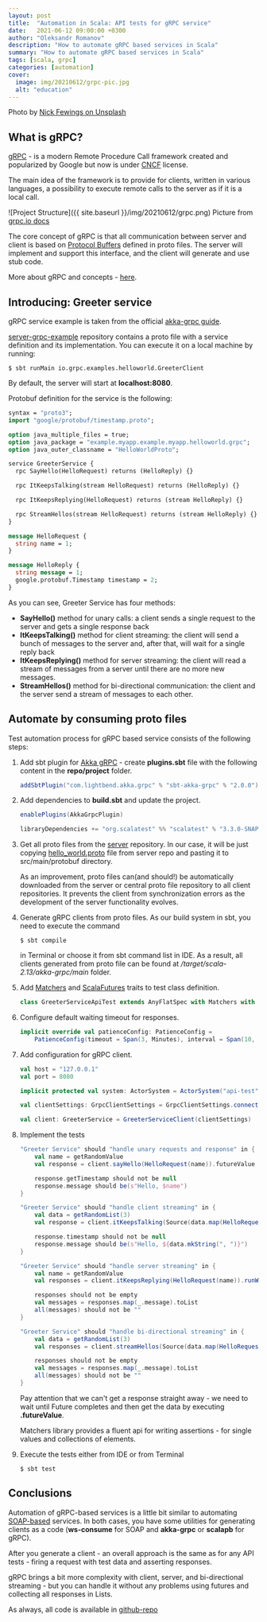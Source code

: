 ```yaml
---
layout: post
title:  "Automation in Scala: API tests for gRPC service"
date:   2021-06-12 09:00:00 +0300
author: "Oleksandr Romanov"
description: "How to automate gRPC based services in Scala"
summary: "How to automate gRPC based services in Scala"
tags: [scala, grpc]
categories: [automation]
cover:
  image: img/20210612/grpc-pic.jpg
  alt: "education"
---
```


Photo by [Nick Fewings on Unsplash](https://unsplash.com/@jannerboy62?utm_source=unsplash&utm_medium=referral&utm_content=creditCopyText)

## What is gRPC?

[gRPC][grpc] - is a modern Remote Procedure Call framework created and popularized by Google but now is under [CNCF][cncf] license.  

The main idea of the framework is to provide for clients, written in various languages, a possibility to execute remote calls to the server as if it is a local call.  

![Project Structure]({{ site.baseurl }}/img/20210612/grpc.png) 
    Picture from <a href="https://grpc.io/docs/what-is-grpc/introduction/">grpc.io docs</a>

The core concept of gRPC is that all communication between server and client is based on [Protocol Buffers][protocol-buffers] defined in proto files. The server will implement and support this interface, and the client will generate and use stub code. 

More about gRPC and concepts - [here][grpc-docs].
  
## Introducing: Greeter service

gRPC service example is taken from the official [akka-grpc guide][grpc-guide].  

[server-grpc-example][server-repo] repository contains a proto file with a service definition and its implementation. You can execute it on a local machine by running: 

```console
$ sbt runMain io.grpc.examples.helloworld.GreeterClient
```

By default, the server will start at **localhost:8080**. 

Protobuf definition for the service is the following:

```protobuf
syntax = "proto3";
import "google/protobuf/timestamp.proto";

option java_multiple_files = true;
option java_package = "example.myapp.example.myapp.helloworld.grpc";
option java_outer_classname = "HelloWorldProto";

service GreeterService {
  rpc SayHello(HelloRequest) returns (HelloReply) {}

  rpc ItKeepsTalking(stream HelloRequest) returns (HelloReply) {}

  rpc ItKeepsReplying(HelloRequest) returns (stream HelloReply) {}

  rpc StreamHellos(stream HelloRequest) returns (stream HelloReply) {}
}

message HelloRequest {
  string name = 1;
}

message HelloReply {
  string message = 1;
  google.protobuf.Timestamp timestamp = 2;
}
```

As you can see, Greeter Service has four methods:  

- **SayHello()** method for unary calls: a client sends a single request to the server and gets a single response back  
- **ItKeepsTalking()** method for client streaming: the client will send a bunch of messages to the server and, after that, will wait for a single reply back
- **ItKeepsReplying()** method for server streaming: the client will read a stream of messages from a server until there are no more new messages.  
- **StreamHellos()** method for bi-directional communication: the client and the server send a stream of messages to each other. 

## Automate by consuming proto files
Test automation process for gRPC based service consists of the following steps:  

1. Add sbt plugin for [Akka gRPC][akka-grpc] - create **plugins.sbt** file with the following content in the **repo/project** folder.  

    ```scala
    addSbtPlugin("com.lightbend.akka.grpc" % "sbt-akka-grpc" % "2.0.0")
    ```
2. Add dependencies to **build.sbt** and update the project.  

    ```scala
    enablePlugins(AkkaGrpcPlugin)

    libraryDependencies += "org.scalatest" %% "scalatest" % "3.3.0-SNAP2" % Test
    ```

3. Get all proto files from the [server][server-repo] repository. In our case, it will be just copying [hello_world.proto][proto] file from server repo and pasting it to src/main/protobuf directory. 
    
    As an improvement, proto files can(and should!) be automatically downloaded from the server or central proto file repository to all client repositories. It prevents the client from synchronization errors as the development of the server functionality evolves.  

4. Generate gRPC clients from proto files. As our build system in sbt, you need to execute the command  

    ```console
    $ sbt compile
    ``` 
    in Terminal or choose it from sbt command list in IDE. 
    As a result, all clients generated from proto file can be found at */target/scala-2.13/akka-grpc/main* folder.   

5. Add [Matchers][matchers] and [ScalaFutures][scala-futures] traits to test class definition.  

    ```scala 
    class GreeterServiceApiTest extends AnyFlatSpec with Matchers with ScalaFutures {
    ``` 

6. Configure default waiting timeout for responses.   

    ```scala
    implicit override val patienceConfig: PatienceConfig =
        PatienceConfig(timeout = Span(3, Minutes), interval = Span(10, Millis))
    ```

7. Add configuration for gRPC client.  

    ```scala
    val host = "127.0.0.1"
    val port = 8080

    implicit protected val system: ActorSystem = ActorSystem("api-test")

    val clientSettings: GrpcClientSettings = GrpcClientSettings.connectToServiceAt(host, port).withTls(false)

    val client: GreeterService = GreeterServiceClient(clientSettings)
    ```

8. Implement the tests  

    ```scala
    "Greeter Service" should "handle unary requests and response" in {
        val name = getRandomValue
        val response = client.sayHello(HelloRequest(name)).futureValue

        response.getTimestamp should not be null
        response.message should be(s"Hello, $name")
    }

    "Greeter Service" should "handle client streaming" in {
        val data = getRandomList(3)
        val response = client.itKeepsTalking(Source(data.map(HelloRequest(_)))).futureValue

        response.timestamp should not be null
        response.message should be(s"Hello, ${data.mkString(", ")}")
    }

    "Greeter Service" should "handle server streaming" in {
        val name = getRandomValue
        val responses = client.itKeepsReplying(HelloRequest(name)).runWith(Sink.seq).futureValue

        responses should not be empty
        val messages = responses.map(_.message).toList
        all(messages) should not be ""
    }

    "Greeter Service" should "handle bi-directional streaming" in {
        val data = getRandomList(3)
        val responses = client.streamHellos(Source(data.map(HelloRequest(_)))).runWith(Sink.seq).futureValue

        responses should not be empty
        val messages = responses.map(_.message).toList
        all(messages) should not be ""
    }
    ```
    Pay attention that we can't get a response straight away - we need to wait until Future completes and then get the data by executing **.futureValue**.  

    Matchers library provides a fluent api for writing assertions - for single values and collections of elements.

9. Execute the tests either from IDE or from Terminal  

    ```console 
    $ sbt test
    ```

## Conclusions
Automation of gRPC-based services is a little bit similar to automating [SOAP-based][soap] services. In both cases, you have some utilities for generating clients as a code (**ws-consume** for SOAP and **akka-grpc** or **scalapb** for gRPC).  

After you generate a client - an overall approach is the same as for any API tests - firing a request with test data and asserting responses.  

gRPC brings a bit more complexity with client, server, and bi-directional streaming - but you can handle it without any problems using futures and collecting all responses in Lists.  

As always, all code is available in [github-repo][client-repo]

[grpc]: https://grpc.io/
[cncf]: https://www.cncf.io/
[protocol-buffers]: https://developers.google.com/protocol-buffers/docs/overview
[grpc-docs]: https://grpc.io/docs/
[grpc-guide]: https://doc.akka.io/docs/akka-grpc/current/server/index.html
[akka-grpc]: https://doc.akka.io/docs/akka-grpc/current/index.html
[proto]: https://github.com/alexromanov/server-grpc-sample/blob/main/src/main/protobuf/hello_world.proto
[matchers]: https://www.scalatest.org/user_guide/using_matchers
[scala-futures]: https://docs.scala-lang.org/overviews/core/futures.html
[soap]: https://ru.wikipedia.org/wiki/SOAP
[server-repo]: https://github.com/alexromanov/server-grpc-sample
[client-repo]: https://github.com/alexromanov/client-grpc-sample